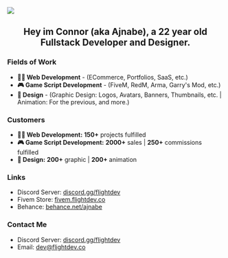 <img src="https://imgur.com/OhRDCEj.png">

## <div id="header" align="center"> Hey im Connor (aka Ajnabe), a 22 year old Fullstack Developer and Designer. </div>

### Fields of Work

<ul>
  <li>
    <b>🧑‍💻 Web Development</b> - (ECommerce, Portfolios, SaaS, etc.)
  </li>
  <li>
    <b>🎮 Game Script Development</b> - (FiveM, RedM, Arma, Garry's Mod, etc.)
  </li>
  <li>
    <b>🎨 Design</b> - (Graphic Design: Logos, Avatars, Banners, Thumbnails, etc. | Animation: For the previous, and more.)
  </li>
</ul>


### Customers
<ul>
  <li>
    <b>🧑‍💻 Web Development:</b> <b>150+</b> projects fulfilled
  </li>
  <li>
    <b>🎮 Game Script Development:</b> <b>2000+</b> sales | <b>250+</b> commissions fulfilled
  </li>
  <li>
    <b>🎨 Design:</b> <b>200+</b> graphic | <b>200+</b> animation
  </li>
</ul>

### Links
* Discord Server: [discord.gg/flightdev](https://discord.gg/flightdev)
* Fivem Store: [fivem.flightdev.co](https://fivem.flightdev.co)
* Behance: [behance.net/ajnabe](https://www.behance.net/ajnabe)

### Contact Me
* Discord Server: [discord.gg/flightdev](https://discord.gg/flightdev)
* Email: [dev@flightdev.co](mailto:dev@flightdev.co)

 
